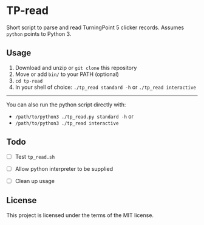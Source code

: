 # TP-read
Short script to parse and read TurningPoint 5 clicker records. Assumes `python` points to Python 3.

## Usage
1. Download and unzip or `git clone` this repository
2. Move or add `bin/` to your PATH (optional)
3. `cd tp-read`
4. In your shell of choice: `./tp_read standard -h` or `./tp_read interactive`
<!-- 5. Alternatively, if your Python 3 executable is `python3` rather than `python`: `./tp_read3 standard -h` or `./tp_read3 interactive` -->
---
You can also run the python script directly with:
- `/path/to/python3 ./tp_read.py standard -h` or
- `/path/to/python3 ./tp_read interactive`

## Todo
- [ ] Test `tp_read.sh`
- [ ] Allow python interpreter to be supplied
- [ ] Clean up usage


## License
This project is licensed under the terms of the MIT license.